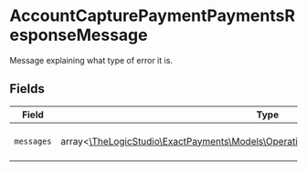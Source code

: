 # AccountCapturePaymentPaymentsResponseMessage

Message explaining what type of error it is.


## Fields

| Field                                                                                                                                            | Type                                                                                                                                             | Required                                                                                                                                         | Description                                                                                                                                      | Example                                                                                                                                          |
| ------------------------------------------------------------------------------------------------------------------------------------------------ | ------------------------------------------------------------------------------------------------------------------------------------------------ | ------------------------------------------------------------------------------------------------------------------------------------------------ | ------------------------------------------------------------------------------------------------------------------------------------------------ | ------------------------------------------------------------------------------------------------------------------------------------------------ |
| `messages`                                                                                                                                       | array<[\TheLogicStudio\ExactPayments\Models\Operations\AccountCapturePaymentMessages](../../models/operations/AccountCapturePaymentMessages.md)> | :heavy_minus_sign:                                                                                                                               | N/A                                                                                                                                              | Invalid Authorization Number                                                                                                                     |